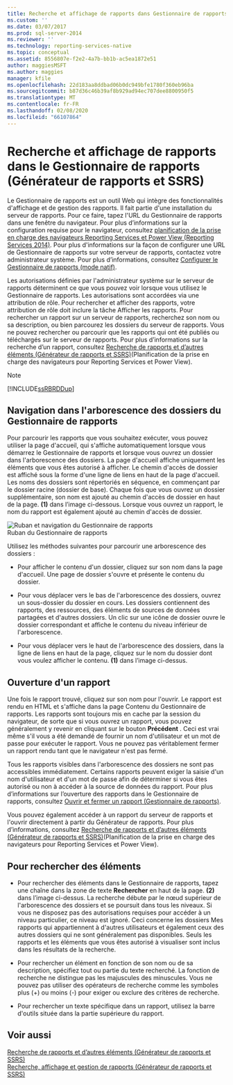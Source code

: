 ```yaml
---
title: Recherche et affichage de rapports dans Gestionnaire de rapports (Générateur de rapports et SSRS) | Microsoft Docs
ms.custom: ''
ms.date: 03/07/2017
ms.prod: sql-server-2014
ms.reviewer: ''
ms.technology: reporting-services-native
ms.topic: conceptual
ms.assetid: 8556807e-f2e2-4a7b-bb1b-ac5ea1872e51
author: maggiesMSFT
ms.author: maggies
manager: kfile
ms.openlocfilehash: 22d183aa8ddbad06b0dc949bfe1780f360eb96ba
ms.sourcegitcommit: b87d36c46b39af8b929ad94ec707dee8800950f5
ms.translationtype: MT
ms.contentlocale: fr-FR
ms.lasthandoff: 02/08/2020
ms.locfileid: "66107864"
---
```

# <a name="finding-and-viewing-reports-in-report-manager-report-builder-and-ssrs"></a>Recherche et affichage de rapports dans le Gestionnaire de rapports (Générateur de rapports et SSRS)
  Le Gestionnaire de rapports est un outil Web qui intègre des fonctionnalités d'affichage et de gestion des rapports. Il fait partie d'une installation du serveur de rapports. Pour ce faire, tapez l'URL du Gestionnaire de rapports dans une fenêtre du navigateur. Pour plus d’informations sur la configuration requise pour le navigateur, consultez [planification de la prise en charge des navigateurs Reporting Services et Power View &#40;Reporting Services 2014&#41;](../browser-support-for-reporting-services-and-power-view.md). Pour plus d'informations sur la façon de configurer une URL de Gestionnaire de rapports sur votre serveur de rapports, contactez votre administrateur système. Pour plus d’informations, consultez [Configurer le Gestionnaire de rapports &#40;mode natif&#41;](../report-server/configure-web-portal.md).  
  
 Les autorisations définies par l'administrateur système sur le serveur de rapports déterminent ce que vous pouvez voir lorsque vous utilisez le Gestionnaire de rapports. Les autorisations sont accordées via une attribution de rôle. Pour rechercher et afficher des rapports, votre attribution de rôle doit inclure la tâche Afficher les rapports. Pour rechercher un rapport sur un serveur de rapports, recherchez son nom ou sa description, ou bien parcourez les dossiers du serveur de rapports. Vous ne pouvez rechercher ou parcourir que les rapports qui ont été publiés ou téléchargés sur le serveur de rapports. Pour plus d’informations sur la recherche d’un rapport, consultez [Recherche de rapports et d’autres éléments &#40;Générateur de rapports et SSRS&#41;](searching-for-reports-and-other-items-report-builder-and-ssrs.md)(Planification de la prise en charge des navigateurs pour Reporting Services et Power View).  
  
> [!NOTE]  
>  [!INCLUDE[ssRBRDDup](../../includes/ssrbrddup-md.md)]  
  
## <a name="navigating-the-folder-hierarchy-in-report-manager"></a>Navigation dans l'arborescence des dossiers du Gestionnaire de rapports  
 Pour parcourir les rapports que vous souhaitez exécuter, vous pouvez utiliser la page d'accueil, qui s'affiche automatiquement lorsque vous démarrez le Gestionnaire de rapports et lorsque vous ouvrez un dossier dans l'arborescence des dossiers. La page d'accueil affiche uniquement les éléments que vous êtes autorisé à afficher. Le chemin d'accès de dossier est affiché sous la forme d'une ligne de liens en haut de la page d'accueil. Les noms des dossiers sont répertoriés en séquence, en commençant par le dossier racine (dossier de base). Chaque fois que vous ouvrez un dossier supplémentaire, son nom est ajouté au chemin d'accès de dossier en haut de la page. **(1)** dans l’image ci-dessous. Lorsque vous ouvrez un rapport, le nom du rapport est également ajouté au chemin d'accès de dossier.  
  
 ![Ruban et navigation du Gestionnaire de rapports](../media/rs-reportmanager-ribbon.gif "Ruban et navigation du Gestionnaire de rapports")  
Ruban du Gestionnaire de rapports  
  
 Utilisez les méthodes suivantes pour parcourir une arborescence des dossiers :  
  
-   Pour afficher le contenu d'un dossier, cliquez sur son nom dans la page d'accueil. Une page de dossier s'ouvre et présente le contenu du dossier.  
  
-   Pour vous déplacer vers le bas de l'arborescence des dossiers, ouvrez un sous-dossier du dossier en cours. Les dossiers contiennent des rapports, des ressources, des éléments de sources de données partagées et d'autres dossiers. Un clic sur une icône de dossier ouvre le dossier correspondant et affiche le contenu du niveau inférieur de l'arborescence.  
  
-   Pour vous déplacer vers le haut de l'arborescence des dossiers, dans la ligne de liens en haut de la page, cliquez sur le nom du dossier dont vous voulez afficher le contenu. **(1)** dans l’image ci-dessus.  
  
## <a name="opening-a-report"></a>Ouverture d'un rapport  
 Une fois le rapport trouvé, cliquez sur son nom pour l'ouvrir. Le rapport est rendu en HTML et s'affiche dans la page Contenu du Gestionnaire de rapports. Les rapports sont toujours mis en cache par la session du navigateur, de sorte que si vous ouvrez un rapport, vous pouvez généralement y revenir en cliquant sur le bouton **Précédent** . Ceci est vrai même s'il vous a été demandé de fournir un nom d'utilisateur et un mot de passe pour exécuter le rapport. Vous ne pouvez pas véritablement fermer un rapport rendu tant que le navigateur n'est pas fermé.  
  
 Tous les rapports visibles dans l'arborescence des dossiers ne sont pas accessibles immédiatement. Certains rapports peuvent exiger la saisie d'un nom d'utilisateur et d'un mot de passe afin de déterminer si vous êtes autorisé ou non à accéder à la source de données du rapport. Pour plus d’informations sur l’ouverture des rapports dans le Gestionnaire de rapports, consultez [Ouvrir et fermer un rapport &#40;Gestionnaire de rapports&#41;](../reports/open-and-close-a-report-report-manager.md).  
  
 Vous pouvez également accéder à un rapport du serveur de rapports et l'ouvrir directement à partir du Générateur de rapports. Pour plus d’informations, consultez [Recherche de rapports et d’autres éléments &#40;Générateur de rapports et SSRS&#41;](searching-for-reports-and-other-items-report-builder-and-ssrs.md)(Planification de la prise en charge des navigateurs pour Reporting Services et Power View).  
  
## <a name="to-search-for-a-items"></a>Pour rechercher des éléments  
  
-   Pour rechercher des éléments dans le Gestionnaire de rapports, tapez une chaîne dans la zone de texte **Rechercher** en haut de la page. **(2)** dans l’image ci-dessus. La recherche débute par le nœud supérieur de l'arborescence des dossiers et se poursuit dans tous les niveaux. Si vous ne disposez pas des autorisations requises pour accéder à un niveau particulier, ce niveau est ignoré. Ceci concerne les dossiers Mes rapports qui appartiennent à d'autres utilisateurs et également ceux des autres dossiers qui ne sont généralement pas disponibles. Seuls les rapports et les éléments que vous êtes autorisé à visualiser sont inclus dans les résultats de la recherche.  
  
-   Pour rechercher un élément en fonction de son nom ou de sa description, spécifiez tout ou partie du texte recherché. La fonction de recherche ne distingue pas les majuscules des minuscules. Vous ne pouvez pas utiliser des opérateurs de recherche comme les symboles plus (+) ou moins (-) pour exiger ou exclure des critères de recherche.  
  
-   Pour rechercher un texte spécifique dans un rapport, utilisez la barre d'outils située dans la partie supérieure du rapport.  
  
## <a name="see-also"></a>Voir aussi  
 [Recherche de rapports et d’autres éléments &#40;Générateur de rapports et SSRS&#41;](searching-for-reports-and-other-items-report-builder-and-ssrs.md)   
 [Recherche, affichage et gestion de rapports &#40;Générateur de rapports et SSRS&#41;](finding-viewing-and-managing-reports-report-builder-and-ssrs.md)  
  
  
